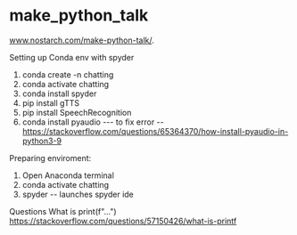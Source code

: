# make_python_talk
www.nostarch.com/make-python-talk/.



Setting up Conda env with spyder

1. conda create -n chatting
2. conda activate chatting
3. conda install spyder
4. pip install gTTS
5. pip install SpeechRecognition
6. conda install pyaudio --- to fix error -- https://stackoverflow.com/questions/65364370/how-install-pyaudio-in-python3-9

Preparing enviroment:
1. Open Anaconda terminal
2. conda activate chatting
3. spyder -- launches spyder ide 


Questions 
What is print(f"...") https://stackoverflow.com/questions/57150426/what-is-printf
